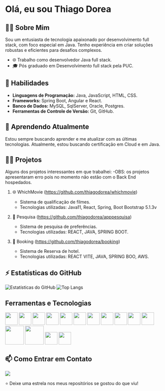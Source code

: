 # Olá, eu sou Thiago Dorea


## 👨‍💻 Sobre Mim
Sou um entusiasta de tecnologia apaixonado por desenvolvimento full stack, com foco especial em Java. Tenho experiência em criar soluções robustas e eficientes para desafios complexos.

- 🌐 Trabalho como desenvolvedor Java full stack.
- 🎓 Pós graduado em Desenvolvimento full stack pela PUC.


## 🚀 Habilidades
- **Linguagens de Programação:** Java, JavaScript, HTML, CSS.
- **Frameworks:** Spring Boot, Angular e React.
- **Banco de Dados:** MySQL, SqlServer, Oracle, Postgres.
- **Ferramentas de Controle de Versão:** Git, GitHub.


## 🌱 Aprendendo Atualmente
Estou sempre buscando aprender e me atualizar com as últimas tecnologias. Atualmente, estou buscando certificação em Cloud e em Java.


## 👨‍💻 Projetos
Alguns dos projetos interessantes em que trabalhei: 
-OBS: os projetos apresentaram erro pois no momento não estão com o Back End hospedados.

1. 🌐 WhichMovie (https://github.com/thiagodorea/whichmovie)
   - Sistema de qualificação de filmes.
   - Tecnologias utilizadas: Java11, React, Spring, Boot Bootstrap 5.1.3v

2. 🚀 Pesquisa (https://github.com/thiagodorea/apppesquisa)
   - Sistema de pesquisa de preferências.
   - Tecnologias utilizadas: REACT, JAVA, SPRING BOOT.
  
3. 🚀 Booking (https://github.com/thiagodorea/booking)
   - Sistema de Reserva de hotel.
   - Tecnologias utilizadas: REACT VITE, JAVA, SPRING BOO, AWS.


## ⚡ Estatísticas do GitHub
![Estatísticas do GitHub](https://github-readme-stats.vercel.app/api?username=thiagodorea&show_icons=true&theme=dark)
![Top Langs](https://github-readme-stats.vercel.app/api/top-langs/?username=thiagodorea&layout=compact&theme=dark)


## Ferramentas e Tecnologias
<img loading="lazy" src="https://cdn.jsdelivr.net/gh/devicons/devicon/icons/git/git-original.svg" width="40" height="40"/>  <img src="https://cdn.jsdelivr.net/gh/devicons/devicon/icons/java/java-original.svg" width="40" height="40" />  <img src="https://cdn.jsdelivr.net/gh/devicons/devicon/icons/javascript/javascript-original.svg" width="40" height="40" />  <img src="https://cdn.jsdelivr.net/gh/devicons/devicon/icons/html5/html5-original-wordmark.svg" width="40" height="40" />  <img src="https://cdn.jsdelivr.net/gh/devicons/devicon/icons/css3/css3-original-wordmark.svg" width="40" height="40" />  <img src="https://cdn.jsdelivr.net/gh/devicons/devicon/icons/angularjs/angularjs-original.svg" width="40" height="40" />  <img src="https://cdn.jsdelivr.net/gh/devicons/devicon/icons/react/react-original-wordmark.svg" width="40" height="40" />  <img src="https://cdn.jsdelivr.net/gh/devicons/devicon/icons/docker/docker-original-wordmark.svg" width="40" height="40" />  <img src="https://cdn.jsdelivr.net/gh/devicons/devicon/icons/gradle/gradle-plain.svg" width="40" height="40" />  <img src="https://cdn.jsdelivr.net/gh/devicons/devicon/icons/jenkins/jenkins-original.svg" width="40" height="40"  />  <img src="https://cdn.jsdelivr.net/gh/devicons/devicon/icons/kubernetes/kubernetes-plain-wordmark.svg" width="40" height="40"  />  <img src="https://cdn.jsdelivr.net/gh/devicons/devicon/icons/amazonwebservices/amazonwebservices-original-wordmark.svg" width="60" height="60"  />  <img src="https://cdn.jsdelivr.net/gh/devicons/devicon/icons/azure/azure-original-wordmark.svg" width="60" height="60"  />  <img src="https://cdn.jsdelivr.net/gh/devicons/devicon/icons/apachekafka/apachekafka-original-wordmark.svg" width="40" height="40"  />  <img src="https://cdn.jsdelivr.net/gh/devicons/devicon/icons/spring/spring-original-wordmark.svg" width="40" height="40" />


## 📫 Como Entrar em Contato
<a href="https://www.linkedin.com/in/thiagodorea" target="_blank"><img loading="lazy" src="https://img.shields.io/badge/-LinkedIn-%230077B5?style=for-the-badge&logo=linkedin&logoColor=white" target="_blank"></a>   


⭐️ Deixe uma estrela nos meus repositórios se gostou do que viu!

